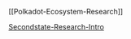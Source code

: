
[[Polkadot-Ecosystem-Research]]

[Secondstate-Research-Intro](secondstate/secondstate-research-intro.md)
